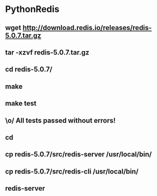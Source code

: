 # PythonRedis
## wget http://download.redis.io/releases/redis-5.0.7.tar.gz
## tar -xzvf redis-5.0.7.tar.gz
## cd redis-5.0.7/
## make
## make test
## \o/ All tests passed without errors!
## cd
## cp redis-5.0.7/src/redis-server /usr/local/bin/
## cp redis-5.0.7/src/redis-cli /usr/local/bin/
## redis-server
